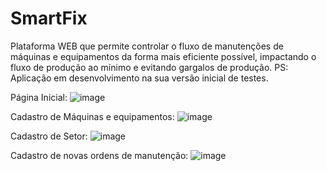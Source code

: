 # SmartFix
Plataforma WEB que permite controlar o fluxo de manutenções de máquinas e equipamentos da forma mais eficiente possível, impactando o fluxo de produção ao mínimo e evitando gargalos de produção.
PS: Aplicação em desenvolvimento na sua versão inicial de testes.

Página Inicial:
![image](https://github.com/ThierryS99/SmartFix/assets/107226804/64a99298-d7b6-4009-9f9c-7b5241fe39e3)

Cadastro de Máquinas e equipamentos:
![image](https://github.com/ThierryS99/SmartFix/assets/107226804/1aa0bbed-7e19-418e-bc12-20664f6a812c)

Cadastro de Setor:
![image](https://github.com/ThierryS99/SmartFix/assets/107226804/19eda9df-f8c0-464d-acdb-27cf5660cce3)

Cadastro de novas ordens de manutenção:
![image](https://github.com/ThierryS99/SmartFix/assets/107226804/d9a25c36-8d15-412f-8bd9-9bbfe503c1a5)

